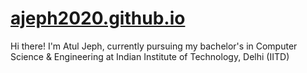 # [ajeph2020.github.io](https://ajeph2020.github.io/)
Hi there! I'm Atul Jeph, currently pursuing my bachelor's in Computer Science & Engineering at Indian Institute of Technology, Delhi (IITD)
